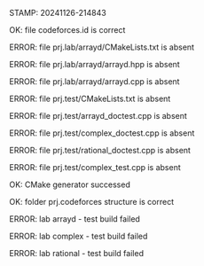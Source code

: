 STAMP: 20241126-214843
OK: file codeforces.id is correct
ERROR: file prj.lab/arrayd/CMakeLists.txt is absent
ERROR: file prj.lab/arrayd/arrayd.hpp is absent
ERROR: file prj.lab/arrayd/arrayd.cpp is absent
ERROR: file prj.test/CMakeLists.txt is absent
ERROR: file prj.test/arrayd_doctest.cpp is absent
ERROR: file prj.test/complex_doctest.cpp is absent
ERROR: file prj.test/rational_doctest.cpp is absent
ERROR: file prj.test/complex_test.cpp is absent
OK: CMake generator successed
OK: folder prj.codeforces structure is correct
ERROR: lab arrayd - test build failed
ERROR: lab complex - test build failed
ERROR: lab rational - test build failed
